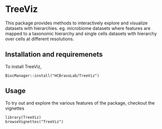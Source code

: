 # TreeViz
This package provides methods to interactively explore and visualize datasets with hierarchies. eg. microbiome datasets where features are mapped to a taxonomic hierarchy and single cells datasets with hierarchy over cells at different resolutions. 

## Installation and requiremenets

To install TreeViz, 

```{r}
BiocManager::install("HCBravoLab/TreeViz")
```

## Usage

To try out and explore the various features of the package, checkout the vignettes

```{r}
library(TreeViz)
browseVignettes("TreeViz")
```